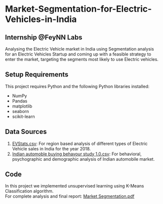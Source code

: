 # Market-Segmentation-for-Electric-Vehicles-in-India
## Internship @FeyNN Labs
Analysing the Electric Vehicle market in India using Segmentation analysis for an Electric Vehicles Startup and coming up with a feasible strategy to enter the market, targeting the segments most likely to use Electric vehicles.<br>
## Setup Requirements
This project requires Python and the following Python libraries installed:<br>
- NumPy
- Pandas
- matplotlib
- seaborn
- scikit-learn

## Data Sources
1. [EVStats.csv](https://electricvehicles.in/electric-vehicles-sales-report-in-india-2018/): For region based analysis of different types of Electric Vehicle sales in India for the year 2018.
2. [Indian automoble buying behavour study 1.0.csv](https://www.kaggle.com/karivedha/indian-consumers-cars-purchasing-behaviour): For behavioral, psychographic and demographic analysis of Indian automobile market.
## Code
In this project we implemented unsupervised learning using K-Means Classification algorithm.<br>
For complete analysis and final report: [Market Segmentation.pdf](https://github.com/teamabhishek/Electric_Vehicles_Market_Segmentation/blob/main/Electric%20Vehicle%20Market%20Segmentation.pdf)


